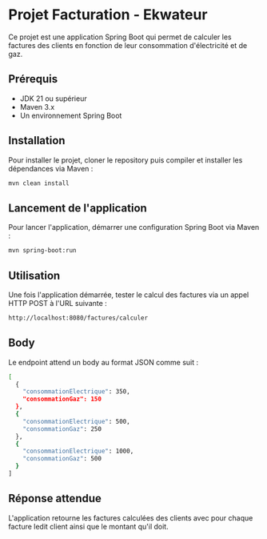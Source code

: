 # Projet Facturation - Ekwateur

Ce projet est une application Spring Boot qui permet de calculer les factures des clients en fonction de leur consommation d'électricité et de gaz.

## Prérequis

- JDK 21 ou supérieur
- Maven 3.x
- Un environnement Spring Boot

## Installation

Pour installer le projet, cloner le repository puis compiler et installer les dépendances via Maven :

```bash
mvn clean install
```

## Lancement de l'application

Pour lancer l'application, démarrer une configuration Spring Boot via Maven :

```bash
mvn spring-boot:run
```
## Utilisation

Une fois l'application démarrée, tester le calcul des factures via un appel HTTP POST à l'URL suivante :

```bash
http://localhost:8080/factures/calculer
```
## Body

Le endpoint attend un body au format JSON comme suit :

```bash
[
  {
    "consommationElectrique": 350,
    "consommationGaz": 150
  },
  {
    "consommationElectrique": 500,
    "consommationGaz": 250
  },
  {
    "consommationElectrique": 1000,
    "consommationGaz": 500
  }
]
```

## Réponse attendue

L'application retourne les factures calculées des clients avec pour chaque facture ledit client ainsi que le montant qu'il doit.
